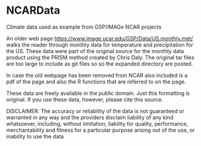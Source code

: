 # NCARData
Climate data used as example from  GSP/IMAGe NCAR projects 

An older web page 
https://www.image.ucar.edu/GSP/Data/US.monthly.met/
walks the reader through monthly data for temperature and precipitation 
for the US. These data were part of the original source for the monthly 
data product using the PRISM method created by Chris Daly. 
The original tar files are too large to include as git files so so the 
expanded directory are posted. 

In case the old webpage has been removed from NCAR also included is a pdf 
of the page and also the R functions that are referred to on the page. 

These data are freely available in the public domain. Just this formatting 
is original.  If you use these data, however,  please cite this source. 

DISCLAIMER:
The accuracy or reliability of the data is not guaranteed or warranted in 
any way and the providers disclaim liability of any kind whatsoever, 
including, without limitation, liability for quality, performance, 
merchantability and fitness for a particular purpose arising out of the 
use, or inability to use the data

